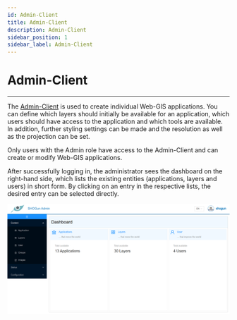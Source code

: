```yaml
---
id: Admin-Client
title: Admin-Client
description: Admin-Client
sidebar_position: 1
sidebar_label: Admin-Client
---
```


# Admin-Client
***

The [Admin-Client](https://shogun2022.intranet.terrestris.de/admin) is used to create individual Web-GIS applications. You can define which layers should initially be available for an application, which users should have access to the application and which tools are available. In addition, further styling settings can be made and the resolution as well as the projection can be set.

Only users with the Admin role have access to the Admin-Client and can create or modify Web-GIS applications.

After successfully logging in, the administrator sees the dashboard on the right-hand side, which lists the existing entities (applications, layers and users) in short form. By clicking on an entry in the respective lists, the desired entry can be selected directly.

![admin-client](/img/application_overview_admin.png)


